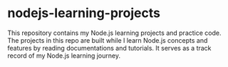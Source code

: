 # nodejs-learning-projects
This repository contains my Node.js learning projects and practice code. The projects in this repo are built while I learn Node.js concepts and features by reading documentations and tutorials. It serves as a track record of my Node.js learning journey.
